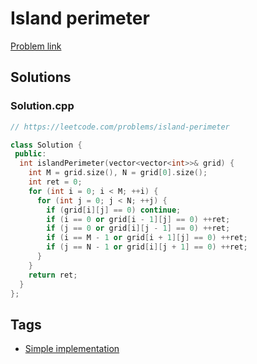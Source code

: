 # Island perimeter

[Problem link](https://leetcode.com/problems/island-perimeter)

## Solutions


### Solution.cpp
```cpp
// https://leetcode.com/problems/island-perimeter

class Solution {
 public:
  int islandPerimeter(vector<vector<int>>& grid) {
    int M = grid.size(), N = grid[0].size();
    int ret = 0;
    for (int i = 0; i < M; ++i) {
      for (int j = 0; j < N; ++j) {
        if (grid[i][j] == 0) continue;
        if (i == 0 or grid[i - 1][j] == 0) ++ret;
        if (j == 0 or grid[i][j - 1] == 0) ++ret;
        if (i == M - 1 or grid[i + 1][j] == 0) ++ret;
        if (j == N - 1 or grid[i][j + 1] == 0) ++ret;
      }
    }
    return ret;
  }
};
```
## Tags

* [Simple implementation](/README.md#Simple_implementation)
